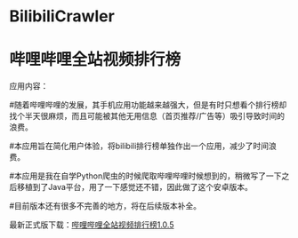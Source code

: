 # BilibiliCrawler
<h1>哔哩哔哩全站视频排行榜</h1>
应用内容：

#随着哔哩哔哩的发展，其手机应用功能越来越强大，但是有时只想看个排行榜却找个半天很麻烦，而且可能被其他无用信息（首页推荐/广告等）吸引导致时间的浪费。

#本应用旨在简化用户体验，将bilibili排行榜单独作出一个应用，减少了时间浪费。

#本应用是我在自学Python爬虫的时候爬取哔哩哔哩时候想到的，稍微写了一下之后移植到了Java平台，用了一下感觉还不错，因此做了这个安卓版本。

#目前版本还有很多不完善的地方，将在后续版本补全。

最新正式版下载：<a href="https://github.com/UtopiaXC/BilibiliCrawler/blob/master/app/release/app-release.apk?raw=true">哔哩哔哩全站视频排行榜1.0.5</a>
